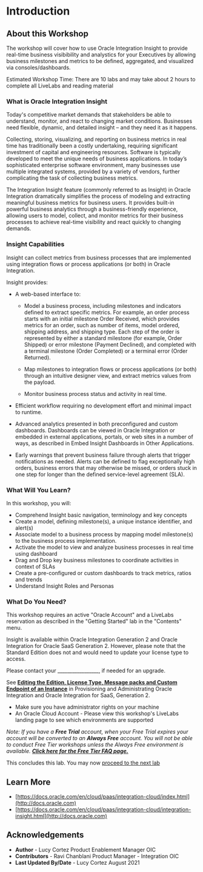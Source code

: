 # Introduction 

## About this Workshop

The workshop will cover how to use Oracle Integration Insight to provide real-time business visibibility and analystics for your Executives by allowing business milestones and metrics to be defined, aggregated, and visualized via consoles/dashboards. 

Estimated Workshop Time: There are 10 labs and may take about 2 hours to complete all LiveLabs and reading material 

### What is Oracle Integration Insight
Today's competitive market demands that stakeholders be able to understand, monitor, and react to changing market conditions. Businesses need flexible, dynamic, and detailed insight – and they need it as it happens.

Collecting, storing, visualizing, and reporting on business metrics in real time has traditionally been a costly undertaking, requiring significant investment of capital and engineering resources. Software is typically developed to meet the unique needs of business applications. In today’s sophisticated enterprise software environment, many businesses use multiple integrated systems, provided by a variety of vendors, further complicating the task of collecting business metrics.

The Integration Insight feature (commonly referred to as Insight) in Oracle Integration dramatically simplifies the process of modeling and extracting meaningful business metrics for business users. It provides built-in powerful business analytics through a business-friendly experience, allowing users to model, collect, and monitor metrics for their business processes to achieve real-time visibility and react quickly to changing demands.

### Insight Capabilities
Insight can collect metrics from business processes that are implemented using integration flows or process applications (or both) in Oracle Integration.

 Insight provides:

* A web-based interface to:

    * Model a business process, including milestones and indicators defined to extract specific metrics. For example, an order process starts with an initial milestone Order Received, which provides metrics for an order, such as number of items, model ordered, shipping address, and shipping type. Each step of the order is represented by either a standard milestone (for example, Order Shipped) or error milestone (Payment Declined), and completed with a terminal milestone (Order Completed) or a terminal error (Order Returned).

    * Map milestones to integration flows or process applications (or both) through an intuitive designer view, and extract metrics values from the payload.

    * Monitor business process status and activity in real time.

* Efficient workflow requiring no development effort and minimal impact to runtime.

* Advanced analytics presented in both preconfigured and custom dashboards. Dashboards can be viewed in Oracle Integration or embedded in external applications, portals, or web sites in a number of ways, as described in Embed Insight Dashboards in Other Applications.

* Early warnings that prevent business failure through alerts that trigger notifications as needed. Alerts can be defined to flag exceptionally high orders, business errors that may otherwise be missed, or orders stuck in one step for longer than the defined service-level agreement (SLA).

### What Will You Learn?

In this workshop, you will:
* Comprehend Insight basic navigation, terminology and key concepts
* Create a model, defining milestone(s), a unique instance identifier, and alert(s)
* Associate model to a business process by mapping model milestone(s) to the business process implementation.
* Activate the model to view and analyze business processes in real time using dashboard
* Drag and Drop key business milestones to coordinate activities in context of SLAs
* Create a pre-configured or custom dashboards to track metrics, ratios and trends
* Understand Insight Roles and Personas

### What Do You Need?

This workshop requires an active "Oracle Account" and a LiveLabs reservation as described in the "Getting Started" lab in the "Contents" menu.

Insight is available within Oracle Integration Generation 2 and Oracle Integration for Oracle SaaS Generation 2. However, please note that the Standard Edition does not and would need to update your license type to access. 

Please contact your _________________, if needed for an upgrade.

See **[Editing the Edition, License Type, Message packs and Custom Endpoint of an Instance](https://docs.oracle.com/en/cloud/paas/integration-cloud/oracle-integration-oci/editing-edition-license-type-and-message-packs-instance.html)** in Provisioning and Administrating Oracle Integration and Oracle Integration for SaaS, Generation 2.

* Make sure you have administrator rights on your machine
* An Oracle Cloud Account - Please view this workshop's LiveLabs landing page to see which environments are supported


*Note: If you have a **Free Trial** account, when your Free Trial expires your account will be converted to an **Always Free** account. You will not be able to conduct Free Tier workshops unless the Always Free environment is available. **[Click here for the Free Tier FAQ page.](https://www.oracle.com/cloud/free/faq.html)***

This concludes this lab. You may now [proceed to the next lab](#next)

<!-- Text formatting -->
## Learn More

* [https://docs.oracle.com/en/cloud/paas/integration-cloud/index.html](http://docs.oracle.com)
* [https://docs.oracle.com/en/cloud/paas/integration-cloud/integration-insight.html](http://docs.oracle.com)

## Acknowledgements
* **Author** - Lucy Cortez Product Enablement Manager OIC
* **Contributors** - Ravi Chanblani Product Manager - Integration OIC 
* **Last Updated By/Date** - Lucy Cortez August 2021
